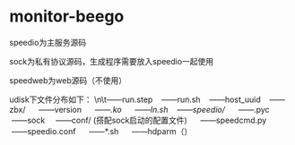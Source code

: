 # monitor-beego

speedio为主服务源码

sock为私有协议源码，生成程序需要放入speedio一起使用

speedweb为web源码（不使用）


udisk下文件分布如下：
\n\t——run.step
    ——run.sh
    ——host_uuid
    ——zbx/
      ——version
      ——*.ko
      ——ln.sh
    ——speedio/
      ——*.pyc
      ——sock
      ——conf/ (搭配sock启动的配置文件)
      ——speedcmd.py
      ——speedio.conf
      ——*.sh
      ——hdparm（）
    
